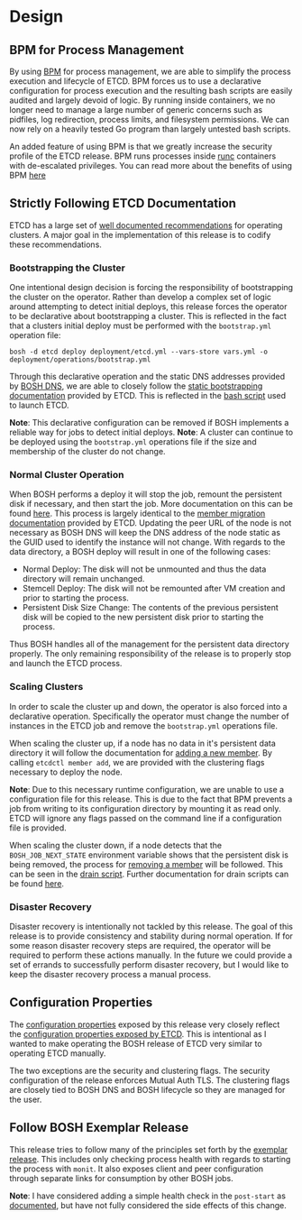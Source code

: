 # Design

## BPM for Process Management

By using [BPM](https://github.com/cloudfoundry-incubator/bpm-release) for
process management, we are able to simplify the process execution and lifecycle
of ETCD. BPM forces us to use a declarative configuration for process execution
and the resulting bash scripts are easily audited and largely devoid of logic.
By running inside containers, we no longer need to manage a large number of
generic concerns such as pidfiles, log redirection, process limits, and
filesystem permissions. We can now rely on a heavily tested Go program than
largely untested bash scripts.

An added feature of using BPM is that we greatly increase the security profile
of the ETCD release. BPM runs processes inside
[runc](https://github.com/opencontainers/runc) containers with de-escalated
privileges. You can read more about the benefits of using BPM
[here](https://github.com/cloudfoundry-incubator/bpm-release/blob/master/README.md)

## Strictly Following ETCD Documentation

ETCD has a large set of [well documented
recommendations](https://coreos.com/etcd/docs/latest/op-guide/clustering.html)
for operating clusters. A major goal in the implementation of this release is
to codify these recommendations.

### Bootstrapping the Cluster

One intentional design decision is forcing the responsibility of bootstrapping
the cluster on the operator. Rather than develop a complex set of logic around
attempting to detect initial deploys, this release forces the operator to be
declarative about bootstrapping a cluster. This is reflected in the fact that a
clusters initial deploy must be performed with the `bootstrap.yml` operation
file:

```
bosh -d etcd deploy deployment/etcd.yml --vars-store vars.yml -o deployment/operations/bootstrap.yml
```

Through this declarative operation and the static DNS addresses provided by
[BOSH DNS](https://bosh.io/docs/dns.html), we are able to closely follow the
[static bootstrapping
documentation](https://coreos.com/etcd/docs/latest/op-guide/clustering.html#static)
provided by ETCD. This is reflected in the [bash
script](../jobs/etcd/templates/etcd.erb) used to launch ETCD.

**Note**: This declarative configuration can be removed if BOSH implements a reliable way for jobs to detect initial deploys.
**Note**: A cluster can continue to be deployed using the `bootstrap.yml` operations file if the size and membership of the cluster do not change.

### Normal Cluster Operation

When BOSH performs a deploy it will stop the job, remount the persistent disk
if necessary, and then start the job. More documentation on this can be found
[here](https://bosh.io/docs/job-lifecycle.html). This process is largely
identical to the [member migration
documentation](https://coreos.com/etcd/docs/latest/v2/admin_guide.html#member-migration)
provided by ETCD. Updating the peer URL of the node is not necessary as BOSH
DNS will keep the DNS address of the node static as the GUID used to identify
the instance will not change. With regards to the data directory, a BOSH deploy
will result in one of the following cases:
* Normal Deploy: The disk will not be unmounted and thus the data directory will remain unchanged.
* Stemcell Deploy: The disk will not be remounted after VM creation and prior to starting the process.
* Persistent Disk Size Change: The contents of the previous persistent disk will be copied to the new persistent disk prior to starting the process.

Thus BOSH handles all of the management for the persistent data directory
properly. The only remaining responsibility of the release is to properly stop
and launch the ETCD process.

### Scaling Clusters

In order to scale the cluster up and down, the operator is also forced into a
declarative operation. Specifically the operator must change the number of
instances in the ETCD job and remove the `bootstrap.yml` operations file.

When scaling the cluster up, if a node has no data in it's persistent data
directory it will follow the documentation for [adding a new
member](https://coreos.com/etcd/docs/latest/op-guide/runtime-configuration.html#add-a-new-member).
By calling `etcdctl member add`, we are provided with the clustering flags
necessary to deploy the node.

**Note**: Due to this necessary runtime configuration, we are unable to use a
configuration file for this release. This is due to the fact that BPM prevents
a job from writing to its configuration directory by mounting it as read only.
ETCD will ignore any flags passed on the command line if a configuration file
is provided.

When scaling the cluster down, if a node detects that the `BOSH_JOB_NEXT_STATE`
environment variable shows that the persistent disk is being removed, the
process for [removing a
member](https://coreos.com/etcd/docs/latest/op-guide/runtime-configuration.html#remove-a-member)
will be followed. This can be seen in the [drain
script](../jobs/etcd/templates/drain.erb).  Further documentation for drain
scripts can be found [here](https://bosh.io/docs/drain.html).

### Disaster Recovery

Disaster recovery is intentionally not tackled by this release. The goal of
this release is to provide consistency and stability during normal operation.
If for some reason disaster recovery steps are required, the operator will be
required to perform these actions manually. In the future we could provide a
set of errands to successfully perform disaster recovery, but I would like to
keep the disaster recovery process a manual process.

## Configuration Properties

The [configuration properties](../jobs/etcd/spec) exposed by this release very
closely reflect the [configuration properties exposed by
ETCD](https://coreos.com/etcd/docs/latest/op-guide/configuration.html). This is
intentional as I wanted to make operating the BOSH release of ETCD very similar
to operating ETCD manually.

The two exceptions are the security and clustering flags. The security
configuration of the release enforces Mutual Auth TLS. The clustering flags are
closely tied to BOSH DNS and BOSH lifecycle so they are managed for the user.

## Follow BOSH Exemplar Release

This release tries to follow many of the principles set forth by the [exemplar
release](https://github.com/cloudfoundry/exemplar-release). This includes only
checking process health with regards to starting the process with `monit`. It
also exposes client and peer configuration through separate links for
consumption by other BOSH jobs.

**Note**: I have considered adding a simple health check in the `post-start` as
[documented](https://github.com/cloudfoundry/exemplar-release#post-start-docs),
but have not fully considered the side effects of this change.
